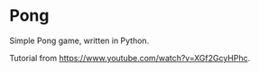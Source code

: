 # Pong
 Simple Pong game, written in Python.

Tutorial from https://www.youtube.com/watch?v=XGf2GcyHPhc.

